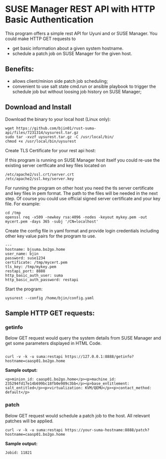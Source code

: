 # SUSE Manager REST API with HTTP Basic Authentication 
This program offers a simple rest API for Uyuni and or SUSE Manager.
You could make HTTP GET requests to 
* get basic information about a given system hostname.
* schedule a patch job on SUSE Manager for the given host.

## Benefits:
* allows client/minion side patch job scheduling; 
* convenient to use salt state cmd.run or ansible playbook to trigger the schedule job but without loosing job history on SUSE Manager;

## Download and Install
Download the binary to your local host (Linux only):
```
wget https://github.com/bjin01/rust-suma-api/files/7231314/uysurest.tar.gz
sudo tar -xvzf uysurest.tar.gz -C /usr/local/bin/
chmod +x /usr/local/bin/uysurest
```
Create TLS Certificate for your rest api host: 
 
If this program is running on SUSE Manager host itself you could re-use the existing server certficate and key files located on 
```
/etc/apache2/ssl.crt/server.crt
/etc/apache2/ssl.key/server.key
```
For running the program on other host you need the tls server certificate and key files in pem format. The path to the files will be needed in the next step.
Of course you could use official signed server certificate and your key file.
For example:
```
cd /tmp
openssl req -x509 -newkey rsa:4096 -nodes -keyout mykey.pem -out mycert.pem -days 365 -subj '/CN=localhost'
```

Create the config file in yaml format and provide login credentials including other key value pairs for the program to use.
```
---
hostname: bjsuma.bo2go.home
user_name: bjin
password: suse1234
certificate: /tmp/mycert.pem
tls_key: /tmp/mykey.pem
restapi_port: 8888
http_basic_auth_user: suma
http_basic_auth_password: restapi
```
Start the program:
```
uysurest --config /home/bjin/config.yaml
```

## Sample HTTP GET requests:
### getinfo
Below GET request would query the system details from SUSE Manager and get some parameters displayed in HTML Code.
```

curl -v -k -u suma:restapi https://127.0.0.1:8888/getinfo?hostname=caasp01.bo2go.home
```

__Sample output:__

```
<p>minion_id: caasp01.bo2go.home</p><p>machine_id: 235294fd17e14b699bc18fb0e989c3bb</p><p>base_entitlement: salt_entitled</p><p>virtualization: KVM/QEMU</p><p>contact_method: default</p>
```
### patch
Below GET request would schedule a patch job to the host. All relevant patches will be applied.

```
curl -v -k -u suma:restapi https://your-suma-hostname:8888/patch?hostname=caasp01.bo2go.home
```

__Sample output:__
```
Jobid: 11821
```

